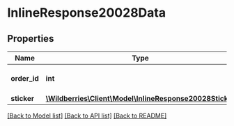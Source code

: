 # InlineResponse20028Data

## Properties
Name | Type | Description | Notes
------------ | ------------- | ------------- | -------------
**order_id** | **int** | Идентификатор сборочного задания. | [optional] 
**sticker** | [**\Wildberries\Client\Model\InlineResponse20028Sticker**](InlineResponse20028Sticker.md) |  | [optional] 

[[Back to Model list]](../../README.md#documentation-for-models) [[Back to API list]](../../README.md#documentation-for-api-endpoints) [[Back to README]](../../README.md)

